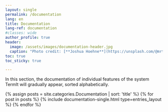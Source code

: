 ```yaml
---
layout: single
permalink: /documentation
lang: en
title: Documentation
lang-ref: documentation
#classes: wide
author_profile: true
header:
  image: /assets/images/documentation-header.jpg
  caption: "Photo credit: [**Joshua Hoehne**](https://unsplash.com/@mrthetrain?utm_source=unsplash&utm_medium=referral&utm_content=creditCopyText) on [**Unsplash**](http://unsplash.com/)"
toc: true
toc_sticky: true

---
```

<!-- # Documentation -->

In this section, the documentation of individual features of the system TermIt will gradually appear, sorted alphabetically.

<!-- V této sekci se postupně objeví dokumentace jednotlivých featur systému TermIt, seřazené podle abecedy. -->
<!-- filter only posts with category 'Documentation' and sort alphabeticaly by title-->

{% assign posts = site.categories.Documentation | sort: 'title' %}
{% for post in posts %}
  {% include documentation-single.html type=entries_layout %}
{% endfor %}
